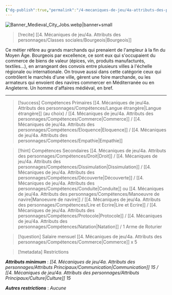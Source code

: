```yaml
---
{"dg-publish":true,"permalink":"/4-mecaniques-de-jeu/4a-attributs-des-personnages/metiers/marchand/"}
---
```


![Banner_Medieval_City_Jobs.webp|banner+small](/img/user/Z.%20Ressources/Banner_Medieval_City_Jobs.webp)

>[!recite] [[4. Mécaniques de jeu/4a. Attributs des personnages/Classes sociales/Bourgeois\|Bourgeois]] 

Ce métier réfère au grands marchands qui prenaient de l'ampleur à la fin du Moyen Âge. Bourgeois par excellence, ce sont eux qui s'occupaient du commerce de biens de valeur (épices, vin, produits manufacturés, textiles...), en arrangeant des convois entre plusieurs villes à l'échelle régionale ou internationale. On trouve aussi dans cette catégorie ceux qui contrôlent le marchés d'une ville, gèrent une foire marchande, ou les armateurs qui envoient des navires commercer en Méditerranée ou en Angleterre. Un homme d'affaires médiéval, en bref.

---

>[!success] Compétences Primaires
> [[4. Mécaniques de jeu/4a. Attributs des personnages/Compétences/Langue étrangère\|Langue étrangère]] (au choix) / [[4. Mécaniques de jeu/4a. Attributs des personnages/Compétences/Commerce\|Commerce]] / [[4. Mécaniques de jeu/4a. Attributs des personnages/Compétences/Eloquence\|Eloquence]] / [[4. Mécaniques de jeu/4a. Attributs des personnages/Compétences/Empathie\|Empathie]] 

>[!hint] Compétences Secondaires
> [[4. Mécaniques de jeu/4a. Attributs des personnages/Compétences/Droit\|Droit]]  / [[4. Mécaniques de jeu/4a. Attributs des personnages/Compétences/Dissimulation\|Dissimulation]] / [[4. Mécaniques de jeu/4a. Attributs des personnages/Compétences/Découverte\|Découverte]] / [[4. Mécaniques de jeu/4a. Attributs des personnages/Compétences/Conduite\|Conduite]] ou [[4. Mécaniques de jeu/4a. Attributs des personnages/Compétences/Manoeuvre de navire\|Manoeuvre de navire]] / [[4. Mécaniques de jeu/4a. Attributs des personnages/Compétences/Lire et Ecrire\|Lire et Ecrire]] / [[4. Mécaniques de jeu/4a. Attributs des personnages/Compétences/Protocole\|Protocole]] / [[4. Mécaniques de jeu/4a. Attributs des personnages/Compétences/Natation\|Natation]] / 1 Arme de Roturier

>[!question] Salaire mensuel 
> [[4. Mécaniques de jeu/4a. Attributs des personnages/Compétences/Commerce\|Commerce]] x 5

>[!metadata] Restrictions

***Attributs minimum*** : *[[4. Mécaniques de jeu/4a. Attributs des personnages/Attributs Principaux/Communication\|Communication]] 15 / [[4. Mécaniques de jeu/4a. Attributs des personnages/Attributs Principaux/Culture\|Culture]] 15*

***Autres restrictions*** : *Aucune* 
